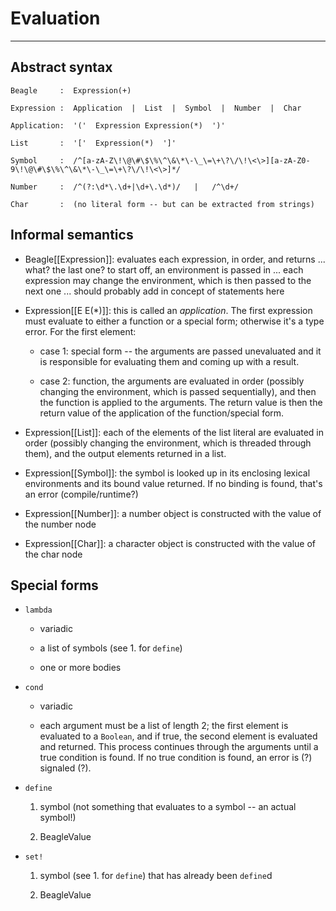 # Evaluation #
--------------

## Abstract syntax ## 

    Beagle     :  Expression(+)
    
    Expression :  Application  |  List  |  Symbol  |  Number  |  Char
    
    Application:  '('  Expression Expression(*)  ')'
    
    List       :  '['  Expression(*)  ']'
    
    Symbol     :  /^[a-zA-Z\!\@\#\$\%\^\&\*\-\_\=\+\?\/\!\<\>][a-zA-Z0-9\!\@\#\$\%\^\&\*\-\_\=\+\?\/\!\<\>]*/
    
    Number     :  /^(?:\d*\.\d+|\d+\.\d*)/   |   /^\d+/
    
    Char       :  (no literal form -- but can be extracted from strings)



## Informal semantics ##

 - Beagle[[Expression]]: evaluates each expression, in order, and returns ... what?  the last one?
   to start off, an environment is passed in ... each expression may change the environment, which
   is then passed to the next one ... should probably add in concept of statements here
   
 - Expression[[E E(*)]]: this is called an *application*.  The first expression must evaluate to either
   a function or a special form; otherwise it's a type error.  For the first element:
   
     - case 1: special form -- the arguments are passed unevaluated and it is responsible for evaluating 
       them and coming up with a result.
   
     - case 2: function, the arguments are evaluated in order (possibly changing the environment, 
       which is passed sequentially), and then the function is applied to the arguments.  The return
       value is then the return value of the application of the function/special form.
   
 - Expression[[List]]: each of the elements of the list literal are evaluated in order (possibly
   changing the environment, which is threaded through them), and the output elements returned
   in a list.
   
 - Expression[[Symbol]]: the symbol is looked up in its enclosing lexical environments and its bound
   value returned.  If no binding is found, that's an error (compile/runtime?)
   
 - Expression[[Number]]: a number object is constructed with the value of the number node
 
 - Expression[[Char]]: a character object is constructed with the value of the char node


## Special forms ##

 - `lambda`

   - variadic
 
   - a list of symbols (see 1. for `define`)
   
   - one or more bodies
 
 - `cond`
 
   - variadic
   
   - each argument must be a list of length 2; the first element is evaluated
     to a `Boolean`, and if true, the second element is evaluated and returned.
     This process continues through the arguments until a true condition is 
     found.  If no true condition is found, an error is (?) signaled (?).
 
 - `define`
   
   1. symbol (not something that evaluates to a symbol -- an actual symbol!)
   
   2. BeagleValue
 
 - `set!`
 
   1. symbol (see 1. for `define`) that has already been `define`d
   
   2. BeagleValue
